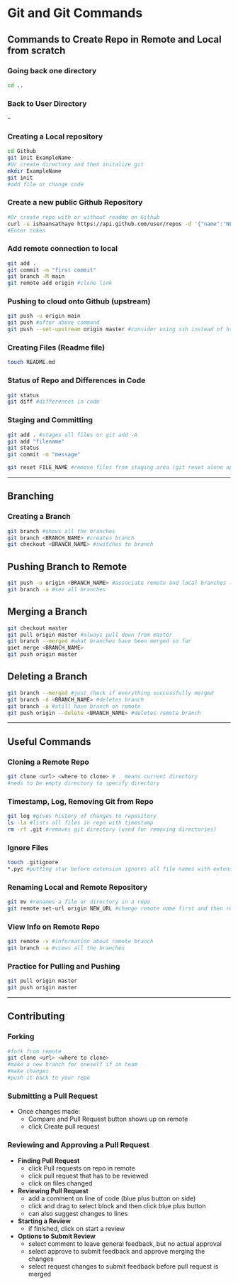 # Git and Git Commands

## Commands to Create Repo in Remote and Local from scratch
### Going back one directory
```zsh
cd ..
```
### Back to User Directory
```zsh
~ 
```
### Creating a Local repository
```zsh
cd Github
git init ExampleName
#Or create directory and then initalize git
mkdir ExampleName
git init
#add file or change code
```
### Create a new public Github Repository
```zsh
#Or create repo with or without readme on Github
curl -u ishaansathaye https://api.github.com/user/repos -d '{"name":"NEW_REPO_NAME","private":false}'
#Enter token
```
### Add remote connection to local
```zsh
git add .
git commit -m "first commit"
git branch -M main
git remote add origin #clone link
```
### Pushing to cloud onto Github (upstream)
```zsh
git push -u origin main
git push #after above command
git push --set-upstream origin master #consider using ssh instead of https
```
### Creating Files (Readme file)
```zsh
touch README.md
```
### Status of Repo and **Differences in Code**
```zsh
git status
git diff #differences in code
```
### Staging and Committing
```zsh
git add . #stages all files or git add -A
git add "filename"
git status
git commit -m "message"

git reset FILE_NAME #remove files from staging area (git reset alone applies to all files)
```
---
## Branching
### Creating a Branch
```zsh
git branch #shows all the branches
git branch <BRANCH_NAME> #creates branch
git checkout <BRANCH_NAME> #switches to branch
```
## Pushing Branch to Remote
```zsh
git push -u origin <BRANCH_NAME> #associate remote and local branches (after, use git push and pull)
git branch -a #see all branches
```
## Merging a Branch
```zsh
git checkout master
git pull origin master #always pull down from master
git branch --merged #what branches have been merged so far
giet merge <BRANCH_NAME> 
git push origin master
```
## Deleting a Branch
```zsh
git branch --merged #just check if everything successfully merged
git branch -d <BRANCH_NAME> #deletes branch
git branch -a #still have branch on remote
git push origin --delete <BRANCH_NAME> #deletes remote branch
```
---
## Useful Commands
### Cloning a Remote Repo
```zsh
git clone <url> <where to clone> # . means current directory
#neds to be empty directory to specify directory
```
### Timestamp, Log, Removing Git from Repo
```zsh
git log #gives history of changes to repository
ls -la #lists all files in repo with timestamp
rm -rf .git #removes git directory (used for removing directories)
```
### Ignore Files
```zsh
touch .gitignore 
*.pyc #putting star before extension ignores all file names with extension
```
### Renaming Local and Remote Repository
```zsh
git mv #renames a file or directory in a repo
git remote set-url origin NEW_URL #change remote name first and then retrieve url
```
### View Info on Remote Repo
```zsh
git remote -v #information about remote branch
git branch -a #views all the branches 
```
### Practice for Pulling and Pushing
```zsh
git pull origin master
git push origin master
```
---
## Contributing 
### Forking
```zsh
#fork from remote 
git clone <url> <where to clone>
#make a new branch for oneself if in team
#make changes
#push it back to your repo
```
### Submitting a Pull Request
- Once changes made:
    - Compare and Pull Request button shows up on remote
    - click Create pull request

### Reviewing and Approving a Pull Request
- **Finding Pull Request**
    - click Pull requests on repo in remote
    - click pull request that has to be reviewed
    - click on files changed
- **Reviewing Pull Request**
    - add a comment on line of code (blue plus button on side)
    - click and drag to select block and then click blue plus button
    - can also suggest changes to lines
- **Starting a Review**
    - if finished, click on start a review
- **Options to Submit Review**
    - select comment to leave general feedback, but no actual approval
    - select approve to submit feedback and approve merging the changes
    - select request changes to submit feedback before pull request is merged